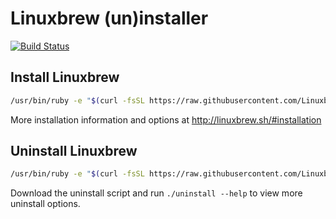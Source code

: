 # Linuxbrew (un)installer

[![Build Status](https://travis-ci.org/Linuxbrew/install.svg?branch=master)](https://travis-ci.org/Linuxbrew/install)

## Install Linuxbrew
```bash
/usr/bin/ruby -e "$(curl -fsSL https://raw.githubusercontent.com/Linuxbrew/install/master/install)"
```

More installation information and options at http://linuxbrew.sh/#installation

## Uninstall Linuxbrew
```bash
/usr/bin/ruby -e "$(curl -fsSL https://raw.githubusercontent.com/Linuxbrew/install/master/uninstall)"
```

Download the uninstall script and run `./uninstall --help` to view more uninstall options.
